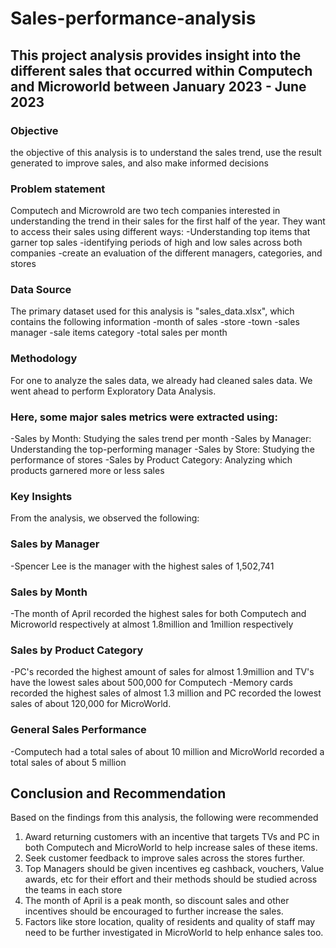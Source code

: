 # Sales-performance-analysis
## This project analysis provides insight into the different sales that occurred within Computech and Microworld between January 2023 - June 2023
### Objective
the objective of this analysis is to understand the sales trend, use the result generated to improve sales, and also make informed decisions
### Problem statement
Computech and Microwrold are two tech companies interested in understanding the trend in their sales for the first half of the year. They want to access their sales using different ways:
-Understanding top items that garner top sales
-identifying periods of high and  low sales across both companies
-create an evaluation of the different managers, categories, and stores
### Data Source
The primary dataset used for this analysis is "sales_data.xlsx", which contains the following information
  -month of sales
  -store
  -town
  -sales manager
  -sale items category
  -total sales per month
### Methodology
For one to analyze the sales data, we already had cleaned sales data. We went ahead to perform Exploratory Data Analysis.
### Here, some major sales metrics were extracted using:
-Sales by Month: Studying the sales trend per month
-Sales by Manager: Understanding the top-performing manager 
-Sales by Store: Studying the performance of stores
-Sales by Product Category: Analyzing which products garnered more or less sales
### Key Insights
From the analysis, we observed the following:
### Sales by Manager
  -Spencer Lee is the manager with the highest sales of 1,502,741
### Sales by Month
  -The month of April recorded the highest sales for both Computech and Microworld respectively at almost 1.8million and 1million respectively
### Sales by Product Category
  -PC's recorded the highest amount of sales for almost 1.9million and TV's have the lowest sales about 500,000 for Computech
  -Memory cards recorded the highest sales of almost 1.3 million and PC recorded the lowest sales of about 120,000 for MicroWorld.
### General Sales Performance
  -Computech had a total sales of about 10 million and MicroWorld recorded a total sales of about 5 million
## Conclusion and Recommendation
Based on the findings from this analysis, the following were recommended
1. Award returning customers with an incentive that targets TVs and PC in both Computech and MicroWorld to help increase sales of these items.
2. Seek customer feedback to improve sales across the stores further.
3. Top Managers should be given incentives eg cashback, vouchers, Value awards, etc for their effort and their methods should be studied across the teams in each store
4. The month of April is a peak month, so discount sales and other incentives should be encouraged to further increase the sales.
5. Factors like store location, quality of residents and quality of staff may need to be further investigated in MicroWorld to help enhance sales too. 
